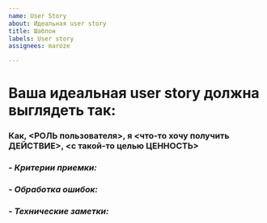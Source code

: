 ```yaml
---
name: User Story
about: Идеальная user story
title: Шаблон
labels: User story
assignees: maroze

---
```


# **Ваша идеальная user story должна выглядеть так:**

### **Как, <РОЛЬ пользователя>, я <что-то хочу получить ДЕЙСТВИЕ>, <с такой-то целью ЦЕННОСТЬ>**

### - ***Критерии приемки:***

### - ***Обработка ошибок:***

### - ***Технические заметки:***
